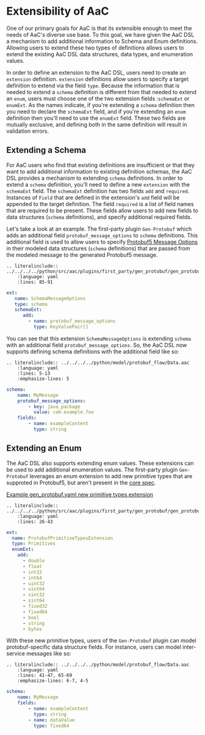 # Extensibility of AaC
One of our primary goals for AaC is that its extensible enough to meet the needs of AaC's diverse use base. To this goal, we have given the AaC DSL a mechanism to add additional information to Schema and Enum definitions. Allowing users to extend these two types of definitions allows users to extend the existing AaC DSL data structures, data types, and enumeration values.

In order to define an extension to the AaC DSL, users need to create an `extension` definition. `extension` definitions allow users to specify a target definition to extend via the field `type`. Because the information that is needed to extend a `schema` definition is different from that needed to extend an `enum`, users must choose one of the two extension fields :`schemaExt` or `enumExt`. As the names indicate, if you're extending a `schema` definition then you need to declare the `schemaExt` field, and if you're extending an `enum` definition then you'll need to use the `enumExt` field. These two fields are mutually exclusive, and defining both in the same definition will result in validation errors.

## Extending a Schema
For AaC users who find that existing definitions are insufficient or that they want to add additional information to existing definition schemas, the AaC DSL provides a mechanism to extending `schema` definitions. In order to extend a `schema` definition, you'll need to define a new `extension` with the `schemaExt` field. The `schemaExt` definition has two fields `add` and `required`. Instances of `Field` that are defined in the extension's `add` field will be appended to the target definition. The field `required` is a list of field names that are required to be present. These fields allow users to add new fields to data structures (`schema` definitions), and specify additional required fields.

Let's take a look at an example. The first-party plugin `Gen-Protobuf` which adds an additional field `protobuf_message_options` to `schema` definitions. This additional field is used to allow users to specify [Protobuf5 Message Options](https://developers.google.com/protocol-buffers/docs/proto#options) in their modeled data structures (`schema` definitions) that are passed from the modeled message to the generated Protobuf5 message.

```{eval-rst}
.. literalinclude:: ../../../../python/src/aac/plugins/first_party/gen_protobuf/gen_protobuf.yaml
    :language: yaml
    :lines: 85-91
```

```yaml
ext:
   name: SchemaMessageOptions
   type: schema
   schemaExt:
      add:
        - name: protobuf_message_options
          type: KeyValuePair[]
```

You can see that this extension `SchemaMessageOptions` is extending `schema` with an additional field `protobuf_message_options`. So, the AaC DSL now supports defining schema definitions with the additional field like so:

```{eval-rst}
.. literalinclude:: ../../../../python/model/protobuf_flow/Data.aac
    :language: yaml
    :lines: 5-13
    :emphasize-lines: 5
```

```yaml
schema:
    name: MyMessage
    protobuf_message_options:
        - key: java_package
          value: com.example.foo
    fields:
        - name: exampleContent
          type: string
```

## Extending an Enum
The AaC DSL also supports extending enum values. These extensions can be used to add additional enumeration values. The first-party plugin `Gen-Protobuf` leverages an enum extension to add new primitive types that are supproted in Protobuf5, but aren't present in the [core spec](https://github.com/DevOps-MBSE/AaC/blob/main/python/src/aac/spec/spec.yaml).


[Example gen_protobuf.yaml new primitive types extension](https://github.com/DevOps-MBSE/AaC/blob/main/python/src/aac/plugins/first_party/gen_protobuf/gen_protobuf.yaml#L26-L43)

```{eval-rst}
.. literalinclude:: ../../../../python/src/aac/plugins/first_party/gen_protobuf/gen_protobuf.yaml
    :language: yaml
    :lines: 26-43
```

```yaml
ext:
  name: ProtobufPrimitiveTypesExtension
  type: Primitives
  enumExt:
    add:
      - double
      - float
      - int32
      - int64
      - uint32
      - uint64
      - sint32
      - sint64
      - fixed32
      - fixed64
      - bool
      - string
      - bytes
```

With these new primitive types, users of the `Gen-Protobuf` plugin can model protobuf-specific data structure fields. For instance, users can model inter-service messages like so:

```{eval-rst}
.. literalinclude:: ../../../../python/model/protobuf_flow/Data.aac
    :language: yaml
    :lines: 41-47, 65-69
    :emphasize-lines: 6-7, 4-5
```

```yaml
schema:
    name: MyMessage
    fields:
        - name: exampleContent
          type: string
        - name: dataValue
          type: fixed64
```
